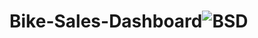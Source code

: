 # Bike-Sales-Dashboard![BSD](https://github.com/FSD-Piyush/Bike-Sales-Dashboard/assets/113818438/e3cb8caf-6011-4049-9846-625a3ab70c8c)
